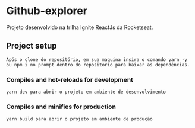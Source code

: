 # Github-explorer

Projeto desenvolvido na trilha Ignite ReactJs da Rocketseat.

## Project setup
```
Após o clone do repositório, em sua maquina insira o comando yarn -y ou npm i no prompt dentro do repositorio para baixar as dependências.
```

### Compiles and hot-reloads for development
```
yarn dev para abrir o projeto em ambiente de desenvolvimento
```

### Compiles and minifies for production
```
yarn build para abrir o projeto em ambiente de produção
```
